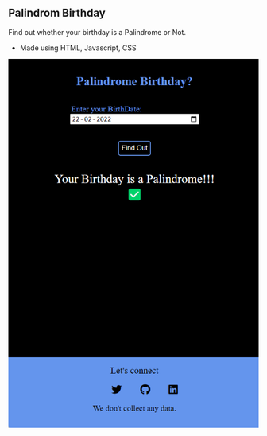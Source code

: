 ## Palindrom Birthday

Find out whether your birthday is a Palindrome or Not.

- Made using HTML, Javascript, CSS

![App Image](/images/app_img.png?raw=true "Title")

